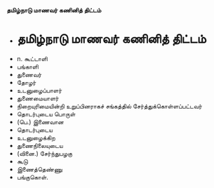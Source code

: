 **தமிழ்நாடு மாணவர் கணினித் திட்டம்**
- # தமிழ்நாடு மாணவர் கணினித் திட்டம்
- n. கூட்டாளி
- பங்காளி
- துணைவர்
- தோழர்
- உடனுழைப்பாளர்
- துணைமையாளர்
- நிறையுரிமையின்றி உறுப்பினராகச் சங்கத்தில் சேர்த்துக்கொள்ளப்பட்டவர்
- தொடர்புடைய பொருள்
- (பெ.) இணைவான
- தொடர்புடைய
- உடனுழைக்கிற
- துணைநிலையுடைய
- (வினை.) சேர்ந்துபழகு
- கூடு
- இணைத்தெண்ணு
- பங்குகொள்.

